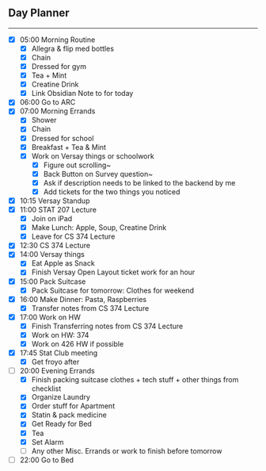 ## Day Planner
---
- [x] 05:00 Morning Routine
	- [x] Allegra & flip med bottles
	- [x] Chain
	- [x] Dressed for gym
	- [x] Tea + Mint
	- [x] Creatine Drink
	- [x] Link Obsidian Note to for today
- [x] 06:00 Go to ARC
- [x] 07:00 Morning Errands
	- [x] Shower
	- [x] Chain
	- [x] Dressed for school
	- [x] Breakfast + Tea & Mint
	- [x] Work on Versay things or schoolwork
		- [x] Figure out scrolling~
		- [x] Back Button on Survey question~
		- [x] Ask if description needs to be linked to the backend by me 
		- [x] Add tickets for the two things you noticed
- [x] 10:15 Versay Standup
- [x] 11:00 STAT 207 Lecture
	- [x] Join on iPad
	- [x] Make Lunch: Apple, Soup, Creatine Drink
	- [x] Leave for CS 374 Lecture
- [x] 12:30 CS 374 Lecture
- [x] 14:00 Versay things
	- [x] Eat Apple as Snack
	- [x] Finish Versay Open Layout ticket work for an hour
- [x] 15:00 Pack Suitcase
	- [x] Pack Suitcase for tomorrow: Clothes for weekend
- [x] 16:00 Make Dinner: Pasta, Raspberries
	- [x] Transfer notes from CS 374 Lecture
- [x] 17:00 Work on HW
	- [x] Finish Transferring notes from CS 374 Lecture
	- [x] Work on HW: 374 
	- [x] Work on 426 HW if possible
- [x] 17:45 Stat Club meeting
	- [x] Get froyo after
- [ ] 20:00 Evening Errands
	- [x] Finish packing suitcase clothes + tech stuff + other things from checklist
	- [x] Organize Laundry
	- [x] Order stuff for Apartment
	- [x] Statin & pack medicine 
	- [x] Get Ready for Bed 
	- [x] Tea
	- [x] Set Alarm
	- [ ] Any other Misc. Errands or work to finish before tomorrow
- [ ] 22:00 Go to Bed